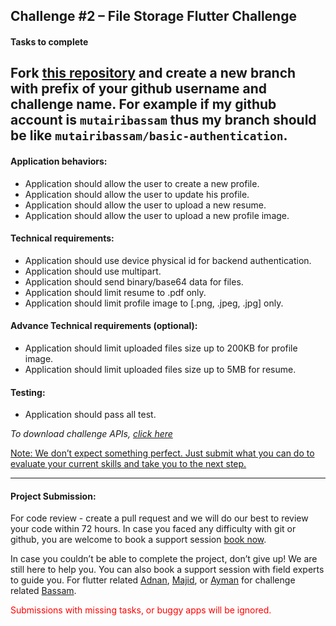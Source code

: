 ## Challenge #2 – File Storage Flutter Challenge

#### Tasks to complete

Fork [this repository](https://github.com/bepitome/flutter-file-storage-challenge) and create a new branch with prefix of your github username and challenge name. For example if my github account is `mutairibassam` thus my branch should be like `mutairibassam/basic-authentication`.
---
#### Application behaviors:
- Application should allow the user to create a new profile.
- Application should allow the user to update his profile.
- Application should allow the user to upload a new resume.
- Application should allow the user to upload a new profile image.

#### Technical requirements:
- Application should use device physical id for backend authentication.
- Application should use multipart.
- Application should send binary/base64 data for files.
- Application should limit resume to .pdf only.
- Application should limit profile image to [.png, .jpeg, .jpg] only.

#### Advance Technical requirements (optional):
- Application should limit uploaded files size up to 200KB for profile image.
- Application should limit uploaded files size up to 5MB for resume.

#### Testing:
- Application should pass all test.

_To download challenge APIs, [click here](https://www.google.com)_

<u>Note: We don’t expect something perfect. Just submit what you can do to evaluate your current skills and take you to the next step.</u>

---

#### Project Submission:

For code review - create a pull request and we will do our best to review your code within 72 hours. In case you faced any difficulty with git or github, you are welcome to book a support session [book now](https://calendly.com/mutairibassam).

In case you couldn’t be able to complete the project, don’t give up! We are still here to help you. You can also book a support session with field experts to guide you. For flutter related [Adnan](https://calendly.com/adnsawas), [Majid](https://calendly.com/majidraimi), or [Ayman](https://calendly.com/aymanz-dev) for challenge related [Bassam](https://calendly.com/mutairibassam).

<p style="color:red">Submissions with missing tasks, or buggy apps will be ignored.</p>
